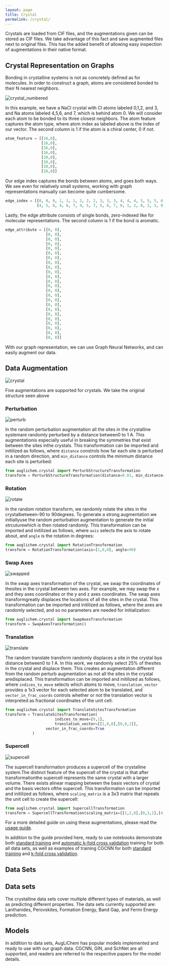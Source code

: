 ```yaml
---
layout: page
title: Crystal
permalink: /crystal/
---
```


Crystals are loaded from CIF files, and the augmentations given can be stored as CIF files.
We take advantage of this fact and save augmented files next to original files.
This has the added benefit of allowing easy inspection of augmentations in their native format.

## Crystal Representation on Graphs

Bonding in crystalline systems is not as concretely defined as for molecules.
In order to construct a graph, atoms are considered bonded to their N nearest neighbors.

![crystal_numbered](./NaCl_numbered.png)

In this example, we have a NaCl crystal with Cl atoms labeled 0,1,2, and 3, and Na atoms labeled 4,5,6, and 7, which is behind atom 0.
We will consider each atom to be bonded to its three closest neighbors.
The atom feature captures the atom type, where atom index as labeled above is the index of our vector.
The second column is 1 if the atom is a chiral center, 0 if not.

```python
atom_feature = [[16,0],
                [16,0],
                [16,0],
                [16,0],
                [10,0],
                [10,0],
                [10,0],
                [10,0]]
```

Our edge index captures the bonds between atoms, and goes both ways.
We see even for relatively small systems, working with graph representations manually can become quite cumbersome.

```python
edge_index = [[0, 0, 0, 1, 1, 1, 2, 2, 2, 3, 3, 3, 4, 4, 4, 5, 5, 5, 6, 6, 6, 7, 7, 7],
              [4, 5, 6, 4, 6, 7, 4, 5, 7, 5, 6, 7, 0, 1, 2, 0, 2, 3, 0, 1, 3, 1, 2, 3]]
```

Lastly, the edge attribute consists of single bonds, zero-indexed like for molecular representations.
The second column is 1 if the bond is aromatic.

```python
edge_attribute = [[0, 0],
                  [0, 0],
                  [0, 0],
                  [0, 0],
                  [0, 0],
                  [0, 0],
                  [0, 0],
                  [0, 0],
                  [0, 0],
                  [0, 0],
                  [0, 0],
                  [0, 0],
                  [0, 0],
                  [0, 0],
                  [0, 0],
                  [0, 0],
                  [0, 0],
                  [0, 0],
                  [0, 0],
                  [0, 0],
                  [0, 0],
                  [0, 0],
                  [0, 0],
                  [0, 0]]

```

With our graph representation, we can use Graph Neural Networks, and can easily augment our data.


## Data Augmentation

![crystal](../images/NaCl.png)

Five augmentations are supported for crystals.
We take the original structure seen above

### Perturbation

![perturb](../images/NaCl_perturb.png)

In the random perturbation augmentation all the sites in the crystalline systemare randomly perturbed by a distance between0 to 1 A. This augmentationis especially useful in breaking the symmetries that exist between the sites inthe crystals.
This transformation can be imported and initilized as follows, where `distance` constrols how far each site is perturbed in a random direction, and `min_distance` controls the minimum distance each site is perturbed:

```python
from auglichem.crystal import PerturbStructureTransformation
transform = PerturbStructureTransformation(distance=0.01, min_distance=0.005)
```

### Rotation

![rotate](../images/NaCl_rotate.png)

In the random rotation transform, we randomly rotate the sites in the crystalbetween-90 to 90degrees. To generate a strong augmentation we initiallyuse  the  random  perturbation  augmentation  to  generate  the  initial  strcuturewhich is then rotated randomly.
This transformation can be imported and initilized as follows, where `axis` selects the axis to rotate about, and `angle` is the rotation in degrees:

```python
from auglichem.crystal import RotationTransformation
transform = RotationTransformation(axis=[1,0,0], angle=90)
```

### Swap Axes

![swapped](../images/NaCl_swapped.png)

In the swap axes transformation of the crystal, we swap the coordinates of thesites in the crystal between two axes. For example, we may swap the x and they axes coordinates or the y and z axes coordinates. The swap axes transformgreatly displaces the locations of all the sites in the crystal.
This transformation can be imported and initilized as follows, where the axes are randomly selected, and so no parameters are needed for initialization:

```python
from auglichem.crystal import SwapAxesTransformation
transform = SwapAxesTransformation()
```

### Translation

![translate](../images/NaCl_translate.png)

The random translate transform randomly displaces a site in the crystal bya distance between0 to 1 A. In this work, we randomly select 25% of thesites in the crystal and displace them. This creates an augmentation different from the random perturb augmentation as not all the sites in the crystal aredisplaced.
This transformation can be imported and initilized as follows, where `indices_to_move` selects which atoms to move, `translation_vector` provides a 1x3 vector for each selected atom to be translated, and `vector_in_frac_coords` controls whether or not the translation vector is interpreted as fractional coordinates of the unit cell:

```python
from auglichem.crystal import TranslateSitesTransformation
transform = TranslateSitesTransformation(
                      indices_to_move=[0,1],
                      translation_vector=[[1,0,0],[0,0,1]],
      		      vector_in_frac_coords=True
            )
```

### Supercell

![supercell](../images/NaCl_super.png)

The supercell transformation produces a supercell of the crystalline system.The distinct feature of the supercell of the crystal is that after transformationthe supercell represents the same crystal with a larger volume. There exists alinear mapping between the basis vectors of crystal and the basis vectors ofthe supercell.
This transformation can be imported and initilized as follows, where `scaling_matrix` is a 3x3 matrix that repeats the unit cell to create the supercell:

```python
from auglichem.crystal import SupercellTransformation
transform = SupercellTransformation(scaling_matrix=[[1,2,0],[0,3,1],[4,1,1]])
```


For a more detailed guide on using these augmentations, please read the [usage guide](../usage_guide).

In addition to the guide provided here, ready to use notebooks demonstrate both [standard training](https://github.com/BaratiLab/AugLiChem/blob/main/examples/crystal_dataset.ipynb) and [automatic k-fold cross validation](https://github.com/BaratiLab/AugLiChem/blob/main/examples/crystal_kfold_dataset.ipynb) training for both all data sets, as well as examples of training CGCNN for both [standard training](https://github.com/BaratiLab/AugLiChem/blob/main/examples/crystal_cgcnn_dataset.ipynb) and [k-fold cross validation](https://github.com/BaratiLab/AugLiChem/blob/main/examples/crystal_cgcnn_kfold_dataset.ipynb).

## Data Sets

## Data sets

The crystalline data sets cover multiple different types of materials, as well as predicting different properties.
The data sets currently supported are: Lanthanides, Perovskites, Formation Energy, Band Gap, and Fermi Energy prediction.


## Models

In addition to data sets, AugLiChem has popular models implemented and ready to use with our graph data. CGCNN, GIN, and SchNet are all supported, and readers are referred to the respective papers for the model details.
